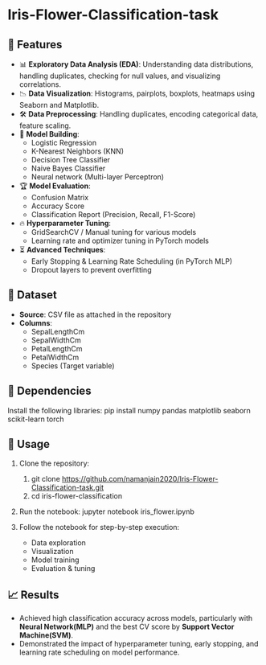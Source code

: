 # Iris-Flower-Classification-task


## 🚀 Features

- 📊 **Exploratory Data Analysis (EDA)**: Understanding data distributions, handling duplicates, checking for null values, and visualizing correlations.
- 📉 **Data Visualization**: Histograms, pairplots, boxplots, heatmaps using Seaborn and Matplotlib.
- 🛠️ **Data Preprocessing**: Handling duplicates, encoding categorical data, feature scaling.
- 🤖 **Model Building**:
  - Logistic Regression 
  - K-Nearest Neighbors (KNN)
  - Decision Tree Classifier
  - Naive Bayes Classifier
  - Neural network (Multi-layer Perceptron)
- 🏆 **Model Evaluation**:
  - Confusion Matrix
  - Accuracy Score
  - Classification Report (Precision, Recall, F1-Score)
- 🔥 **Hyperparameter Tuning**:
  - GridSearchCV / Manual tuning for various models
  - Learning rate and optimizer tuning in PyTorch models
- ⏳ **Advanced Techniques**:
  - Early Stopping & Learning Rate Scheduling (in PyTorch MLP)
  - Dropout layers to prevent overfitting

## 📁 Dataset

- **Source**: CSV file as attached in the repository
- **Columns**:
  - SepalLengthCm
  - SepalWidthCm
  - PetalLengthCm
  - PetalWidthCm
  - Species (Target variable)

## 📌 Dependencies

Install the following libraries:
pip install numpy pandas matplotlib seaborn scikit-learn torch

## 📝 Usage

1. Clone the repository:
   1. git clone https://github.com/namanjain2020/Iris-Flower-Classification-task.git
   2. cd iris-flower-classification

3. Run the notebook:
   jupyter notebook iris_flower.ipynb
  

4. Follow the notebook for step-by-step execution:
   - Data exploration
   - Visualization
   - Model training
   - Evaluation & tuning

## 📈 Results

- Achieved high classification accuracy across models, particularly with **Neural Network(MLP)** and the best CV score by **Support Vector Machine(SVM)**.
- Demonstrated the impact of hyperparameter tuning, early stopping, and learning rate scheduling on model performance.
